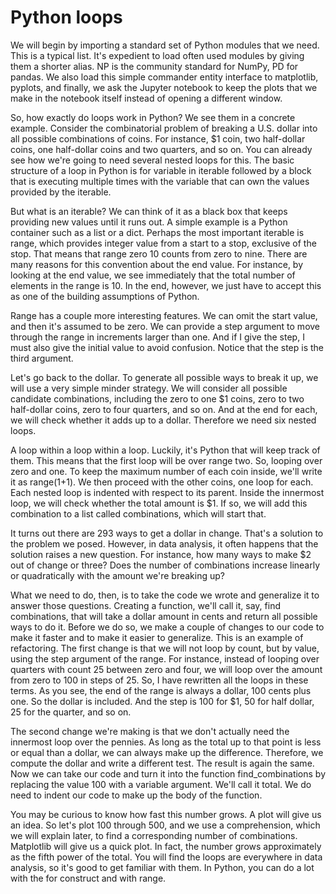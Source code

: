 # Python loops

We will begin by importing a standard set of Python modules that we need. This is a typical list. It's expedient to load often used modules by giving them a shorter alias. NP is the community standard for NumPy, PD for pandas. We also load this simple commander entity interface to matplotlib, pyplots, and finally, we ask the Jupyter notebook to keep the plots that we make in the notebook itself instead of opening a different window.

So, how exactly do loops work in Python? We see them in a concrete example. Consider the combinatorial problem of breaking a U.S. dollar into all possible combinations of coins. For instance, $1 coin, two half-dollar coins, one half-dollar coins and two quarters, and so on. You can already see how we're going to need several nested loops for this. The basic structure of a loop in Python is for variable in iterable followed by a block that is executing multiple times with the variable that can own the values provided by the iterable.

But what is an iterable? We can think of it as a black box that keeps providing new values until it runs out. A simple example is a Python container such as a list or a dict. Perhaps the most important iterable is range, which provides integer value from a start to a stop, exclusive of the stop. That means that range zero 10 counts from zero to nine. There are many reasons for this convention about the end value. For instance, by looking at the end value, we see immediately that the total number of elements in the range is 10. In the end, however, we just have to accept this as one of the building assumptions of Python.

Range has a couple more interesting features. We can omit the start value, and then it's assumed to be zero. We can provide a step argument to move through the range in increments larger than one. And if I give the step, I must also give the initial value to avoid confusion. Notice that the step is the third argument.

Let's go back to the dollar. To generate all possible ways to break it up, we will use a very simple minder strategy. We will consider all possible candidate combinations, including the zero to one $1 coins, zero to two half-dollar coins, zero to four quarters, and so on. And at the end for each, we will check whether it adds up to a dollar. Therefore we need six nested loops.

A loop within a loop within a loop. Luckily, it's Python that will keep track of them. This means that the first loop will be over range two. So, looping over zero and one. To keep the maximum number of each coin inside, we'll write it as range(1+1). We then proceed with the other coins, one loop for each. Each nested loop is indented with respect to its parent. Inside the innermost loop, we will check whether the total amount is $1. If so, we will add this combination to a list called combinations, which will start that.

It turns out there are 293 ways to get a dollar in change. That's a solution to the problem we posed. However, in data analysis, it often happens that the solution raises a new question. For instance, how many ways to make $2 out of change or three? Does the number of combinations increase linearly or quadratically with the amount we're breaking up?

What we need to do, then, is to take the code we wrote and generalize it to answer those questions. Creating a function, we'll call it, say, find combinations, that will take a dollar amount in cents and return all possible ways to do it. Before we do so, we make a couple of changes to our code to make it faster and to make it easier to generalize. This is an example of refactoring. The first change is that we will not loop by count, but by value, using the step argument of the range. For instance, instead of looping over quarters with count 25 between zero and four, we will loop over the amount from zero to 100 in steps of 25. So, I have rewritten all the loops in these terms. As you see, the end of the range is always a dollar, 100 cents plus one. So the dollar is included. And the step is 100 for $1, 50 for half dollar, 25 for the quarter, and so on.

The second change we're making is that we don't actually need the innermost loop over the pennies. As long as the total up to that point is less or equal than a dollar, we can always make up the difference. Therefore, we compute the dollar and write a different test. The result is again the same. Now we can take our code and turn it into the function find_combinations by replacing the value 100 with a variable argument. We'll call it total. We do need to indent our code to make up the body of the function.

You may be curious to know how fast this number grows. A plot will give us an idea. So let's plot 100 through 500, and we use a comprehension, which we will explain later, to find a corresponding number of combinations. Matplotlib will give us a quick plot. In fact, the number grows approximately as the fifth power of the total. You will find the loops are everywhere in data analysis, so it's good to get familiar with them. In Python, you can do a lot with the for construct and with range.
